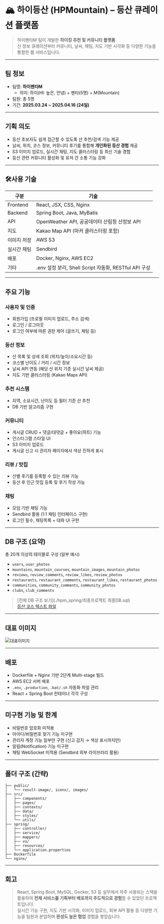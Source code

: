 # 🏔️ 하이등산 (HPMountain) – 등산 큐레이션 플랫폼

> 하이펜타M 팀이 개발한 **하이킹 추천 및 커뮤니티 플랫폼**  
> 산 정보 큐레이션부터 커뮤니티, 날씨, 채팅, 지도 기반 시각화 등 다양한 기능을 통합한 웹 서비스입니다.

---

## 팀 정보

- 팀명: **하이펜타M**
  - 의미: 하이(HI: 높은, 안녕) + 펜타(5명) + M(Mountain)
- 팀원: 총 5명
- 기간: **2025.03.24 ~ 2025.04.16 (24일)**

---

## 기획 의도

- 등산 초보자도 쉽게 접근할 수 있도록 산 추천/검색 기능 제공
- 날씨, 위치, 코스 정보, 커뮤니티 후기를 통합해 **개인화된 등산 경험** 제공
- S3 이미지 업로드, 실시간 채팅, 지도 클러스터링 등 최신 기술 경험
- 등산 관련 커뮤니티 활성화 및 유저 간 소통 기능 강화

---

## 🛠사용 기술

| 구분 | 기술 |
|------|------|
| Frontend | React, JSX, CSS, Nginx |
| Backend | Spring Boot, Java, MyBatis |
| API | OpenWeather API, 공공데이터 산림청 산정보 API |
| 지도 | Kakao Map API (마커 클러스터링 포함) |
| 이미지 저장 | AWS S3 |
| 실시간 채팅 | Sendbird |
| 배포 | Docker, Nginx, AWS EC2 |
| 기타 | .env 설정 분리, Shell Script 자동화, RESTful API 구성 |

---

## 주요 기능

### 사용자 및 인증
- 회원가입 (프로필 이미지 업로드, 주소 검색)
- 로그인 / 로그아웃
- 로그인 여부에 따른 권한 제어 (글쓰기, 채팅 등)

### 등산 정보
- 산 목록 및 상세 조회 (위치/높이/소요시간 등)
- 코스별 난이도 / 거리 / 시간 정보
- 날씨 API 연동 (해당 산 위치 기준 실시간 날씨 제공)
- 지도 기반 클러스터링 (Kakao Maps API)

### 추천 시스템
- 지역, 소요시간, 난이도 등 필터 기준 산 추천
- DB 기반 알고리즘 구현

### 커뮤니티
- 게시글 CRUD + 댓글/대댓글 + 좋아요(하트) 기능
- 인스타그램 스타일 UI
- S3 이미지 업로드
- 게시글 신고 시 관리자 페이지에서 색상 진하게 표시

### 리뷰 / 맛집
- 산별 후기를 등록할 수 있는 리뷰 기능
- 등산 후 인근 맛집 등록 및 후기 작성 가능

### 채팅
- 모임 기반 채팅 기능
- Sendbird 활용 (1:1 채팅 인터페이스 구현)
- 로그인 필수, 채팅목록 + 대화 UI 구현

---

## DB 구조 (요약)

총 20개 이상의 테이블로 구성 (일부 예시)

- `users`, `user_photos`
- `mountains`, `mountain_courses`, `mountain_images`, `mountain_photos`
- `reviews`, `review_comments`, `review_likes`, `review_photos`
- `restaurants`, `restaurant_comments`, `restaurant_likes`, `restaurant_photos`
- `communities`, `community_comments`, `community_photos`
- `clubs`, `club_comments`

> [전체 DB 구조 보기](./hpm_spring/최종프로젝트 최종DB.sql)  
> [등산 코스 텍스트 파일](./hpm_spring/mountain_courses.txt)

---

## 대표 이미지

![대표이미지](./public/result-image/MainHeaderImage.jpg)

---

## 배포

- Dockerfile + Nginx 기반 2단계 Multi-stage 빌드
- AWS EC2 서버 배포
- `.env`, `.production`, `.bat/.sh` 자동화 파일 관리
- React + Spring Boot 컨테이너 각각 구성

---

## 미구현 기능 및 한계

- 비밀번호 암호화 미적용
- 아이디/비밀번호 찾기 기능 미구현
- 관리자 계정 기능 일부만 구현 (신고 감지 → 색상 표시까지만)
- 알림(Notification) 기능 미구현
- 채팅 WebSocket 미적용 (Sendbird 외부 라이브러리 활용)

---

## 폴더 구조 (간략)

```
├── public/
│   └── result-image/, icons/, images/
├── src/
│   ├── components/
│   ├── pages/
│   ├── contexts/
│   ├── data/
│   ├── styles/
│   └── utils/
├── spring/
│   ├── controller/
│   ├── service/
│   ├── mappers/
│   ├── vo/
│   ├── resources/
│   └── application.properties
├── Dockerfile
└── nginx/
```

---

## 회고

> React, Spring Boot, MySQL, Docker, S3 등 실무에서 자주 사용되는 스택을 활용하여 **전체 서비스를 기획부터 배포까지 주도적으로 경험**할 수 있었던 프로젝트입니다.  
> 실시간 기능 구현, 지도 기반 시각화, 이미지 업로드, 외부 API 활용 등 다양한 기능을 팀원과 분업하며 **완성도 높은 협업** 경험을 쌓았습니다.
